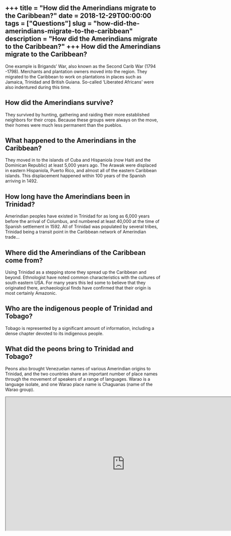 +++
title = "How did the Amerindians migrate to the Caribbean?"
date = 2018-12-29T00:00:00
tags = ["Questions"]
slug = "how-did-the-amerindians-migrate-to-the-caribbean"
description = "How did the Amerindians migrate to the Caribbean?"
+++
How did the Amerindians migrate to the Caribbean?
-------------------------------------------------

One example is Brigands’ War, also known as the Second Carib War (1794 -1798). Merchants and plantation owners moved into the region. They migrated to the Caribbean to work on plantations in places such as Jamaica, Trinidad and British Guiana. So-called ‘Liberated Africans’ were also indentured during this time.

How did the Amerindians survive?
--------------------------------

They survived by hunting, gathering and raiding their more established neighbors for their crops. Because these groups were always on the move, their homes were much less permanent than the pueblos.

What happened to the Amerindians in the Caribbean?
--------------------------------------------------

They moved in to the islands of Cuba and Hispaniola (now Haiti and the Dominican Republic) at least 5,000 years ago. The Arawak were displaced in eastern Hispaniola, Puerto Rico, and almost all of the eastern Caribbean islands. This displacement happened within 100 years of the Spanish arriving in 1492.

How long have the Amerindians been in Trinidad?
-----------------------------------------------

Amerindian peoples have existed in Trinidad for as long as 6,000 years before the arrival of Columbus, and numbered at least 40,000 at the time of Spanish settlement in 1592. All of Trinidad was populated by several tribes, Trinidad being a transit point in the Caribbean network of Amerindian trade…

Where did the Amerindians of the Caribbean come from?
-----------------------------------------------------

Using Trinidad as a stepping stone they spread up the Caribbean and beyond. Ethnologist have noted common characteristics with the cultures of south eastern USA. For many years this led some to believe that they originated there, archaeological finds have confirmed that their origin is most certainly Amazonic.

Who are the indigenous people of Trinidad and Tobago?
-----------------------------------------------------

Tobago is represented by a significant amount of information, including a dense chapter devoted to its indigenous people.

What did the peons bring to Trinidad and Tobago?
------------------------------------------------

Peons also brought Venezuelan names of various Amerindian origins to Trinidad, and the two countries share an important number of place names through the movement of speakers of a range of languages. Warao is a language isolate, and one Warao place name is Chaguanas (name of the Warao group).

<iframe allow="accelerometer; autoplay; clipboard-write; encrypted-media; gyroscope; picture-in-picture" allowfullscreen="" class="__youtube_prefs__  epyt-is-override  no-lazyload" data-no-lazy="1" data-origheight="433" data-origwidth="770" data-skipgform_ajax_framebjll="" height="433" id="_ytid_65303" loading="lazy" src="https://www.youtube.com/embed/NmGhdihQd4Q?enablejsapi=1&autoplay=0&cc_load_policy=0&cc_lang_pref=&iv_load_policy=1&loop=0&modestbranding=0&rel=1&fs=1&playsinline=0&autohide=2&theme=dark&color=red&controls=1&" title="YouTube player" width="770"></iframe>